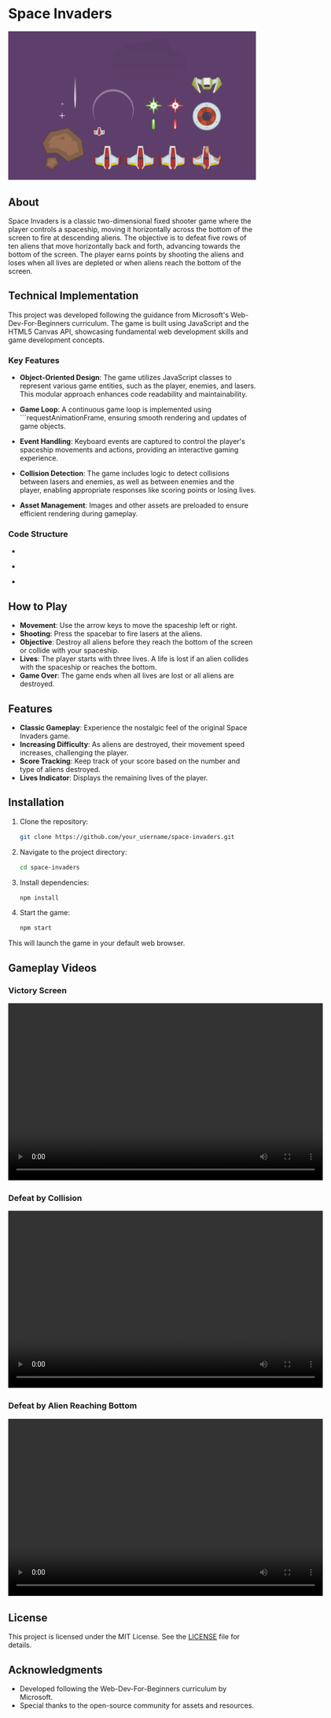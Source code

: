 # Space Invaders

![Game Screenshot](spaceArt\spaceArt.svg)

## About

Space Invaders is a classic two-dimensional fixed shooter game where the player controls a spaceship, moving it horizontally across the bottom of the screen to fire at descending aliens. The objective is to defeat five rows of ten aliens that move horizontally back and forth, advancing towards the bottom of the screen. The player earns points by shooting the aliens and loses when all lives are depleted or when aliens reach the bottom of the screen.

## Technical Implementation

This project was developed following the guidance from Microsoft's Web-Dev-For-Beginners curriculum. The game is built using JavaScript and the HTML5 Canvas API, showcasing fundamental web development skills and game development concepts.

### Key Features

- **Object-Oriented Design**: The game utilizes JavaScript classes to represent various game entities, such as the player, enemies, and lasers. This modular approach enhances code readability and maintainability.

- **Game Loop**: A continuous game loop is implemented using ```requestAnimationFrame, ensuring smooth rendering and updates of game objects.

- **Event Handling**: Keyboard events are captured to control the player's spaceship movements and actions, providing an interactive gaming experience.

- **Collision Detection**: The game includes logic to detect collisions between lasers and enemies, as well as between enemies and the player, enabling appropriate responses like scoring points or losing lives.

- **Asset Management**: Images and other assets are preloaded to ensure efficient rendering during gameplay.

### Code Structure

- ```app.js: Contains the core game logic, including class definitions for game entities, event listeners, the game loop, and collision detection mechanisms.

- ```index.html: Sets up the HTML5 canvas and includes the necessary scripts and styles.

- ```package.json: Manages project dependencies and scripts, facilitating easy setup and development.

## How to Play

- **Movement**: Use the arrow keys to move the spaceship left or right.
- **Shooting**: Press the spacebar to fire lasers at the aliens.
- **Objective**: Destroy all aliens before they reach the bottom of the screen or collide with your spaceship.
- **Lives**: The player starts with three lives. A life is lost if an alien collides with the spaceship or reaches the bottom.
- **Game Over**: The game ends when all lives are lost or all aliens are destroyed.

## Features

- **Classic Gameplay**: Experience the nostalgic feel of the original Space Invaders game.
- **Increasing Difficulty**: As aliens are destroyed, their movement speed increases, challenging the player.
- **Score Tracking**: Keep track of your score based on the number and type of aliens destroyed.
- **Lives Indicator**: Displays the remaining lives of the player.

## Installation

1. Clone the repository:
   ```bash
   git clone https://github.com/your_username/space-invaders.git
2. Navigate to the project directory:
    ```bash
    cd space-invaders
3. Install dependencies:
    ```bash
    npm install
4. Start the game:
    ```bash
    npm start
This will launch the game in your default web browser.

## Gameplay Videos

### Victory Screen

<video width="640" height="360" controls>
  <source src="external_resources\Victory_Screen.mp4" type="video/mp4">
  Your browser doesn't support this video.
</video>

### Defeat by Collision

<video width="640" height="360" controls>
  <source src="external_resources\Defeat_by_Collision.mp4" type="video/mp4">
  Your browser doesn't support this video.
</video>

### Defeat by Alien Reaching Bottom

<video width="640" height="360" controls>
  <source src="external_resources\Defeat_by_Alien_Reaching_Bottom.mp4" type="video/mp4">
  Your browser doesn't support this video.
</video>

## License
This project is licensed under the MIT License. See the [LICENSE](LICENSE) file for details.

## Acknowledgments
- Developed following the Web-Dev-For-Beginners curriculum by Microsoft.
- Special thanks to the open-source community for assets and resources.
